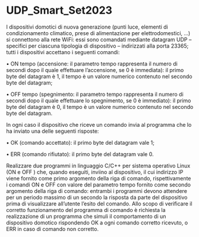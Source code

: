 # UDP_Smart_Set2023

I dispositivi domotici di nuova generazione (punti luce, elementi di condizionamento climatico, prese di alimentazione per elettrodomestici, ...) si connettono alla rete WiFi: essi sono comandati mediante datagram UDP – specifici per ciascuna tipologia di dispositivo – indirizzati alla porta 23365; tutti i dispositivi accettano i seguenti comandi: 


• ON tempo (accensione: il parametro tempo rappresenta il numero di secondi dopo il quale effettuare l’accensione, se 0 è immediata): il primo byte del datagram è 1, il tempo è un valore numerico contenuto nel secondo byte del datagram;

• OFF tempo (spegnimento: il parametro tempo rappresenta il numero di secondi dopo il quale effettuare lo spegnimento, se 0 è immediato): il primo byte del datagram è 0, il tempo è un valore numerico contenuto nel secondo byte del datagram.


In ogni caso il dispositivo che riceve un comando invia al programma che lo ha inviato una delle seguenti risposte: 


• OK (comando accettato): il primo byte del datagram vale 1;

• ERR (comando rifiutato): il primo byte del datagram vale 0.


Realizzare due programmi in linguaggio C/C++ per sistema operativo Linux (ON e OFF ) che, quando eseguiti, inviino al dispositivo, il cui indirizzo IP viene fornito come primo argomento della riga di comando, rispettivamente i comandi ON e OFF con valore del parametro tempo fornito come secondo argomento della riga di comando: entrambi i programmi devono attendere per un periodo massimo di un secondo la risposta da parte del dispositivo prima di visualizzare all’utente l’esito del comando. Allo scopo di verificare il corretto funzionamento del programma di comando è richiesta la realizzazione di un programma che simuli il comportamento di un dispositivo domotico rispondendo OK a ogni comando corretto ricevuto, o ERR in caso di comando non corretto.
